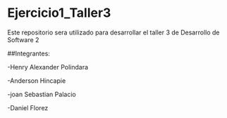 # Ejercicio1_Taller3
Este repositorio sera utilizado para desarrollar el taller 3 de Desarrollo de Software 2

##Integrantes:

  -Henry Alexander Polindara
  
  -Anderson Hincapie
  
  -joan Sebastian Palacio
  
  -Daniel Florez
  
